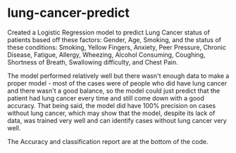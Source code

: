# lung-cancer-predict
Created a Logistic Regression model to predict Lung Cancer status of patients based off these factors: Gender, Age, Smoking, and the status of these conditions: Smoking, Yellow Fingers, Anxiety, Peer Pressure, Chronic Disease, Fatigue, Allergy, Wheezing, Alcohol Consuming, Coughing, Shortness of Breath, Swallowing difficulty, and Chest Pain. 

The model performed relatively well but there wasn't enough data to make a proper model - most of the cases were of people who did have lung cancer and there wasn't a good balance, so the model
could just predict that the patient had lung cancer every time and still come down with a good accuracy. That being said, the model did have 100% precision on cases without lung cancer, which 
may show that the model, despite its lack of data, was trained very well and can identify cases without lung cancer very well. 

The Accuracy and classification report are at the bottom of the code. 
